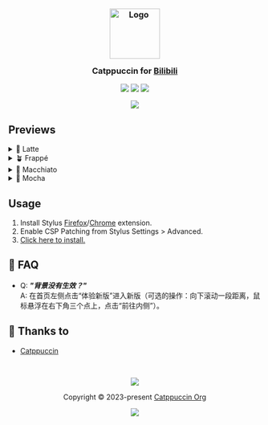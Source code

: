 <h3 align="center">
	<img src="https://raw.githubusercontent.com/catppuccin/catppuccin/main/assets/logos/exports/1544x1544_circle.png" width="100" alt="Logo"/><br/>
	<img src="https://raw.githubusercontent.com/catppuccin/catppuccin/main/assets/misc/transparent.png" height="30" width="0px"/>
	Catppuccin for <a href="https://www.bilibili.com">Bilibili</a>
	<img src="https://raw.githubusercontent.com/catppuccin/catppuccin/main/assets/misc/transparent.png" height="30" width="0px"/>
</h3>

<p align="center">
	<a href="https://github.com/catppuccin/template/stargazers"><img src="https://img.shields.io/github/stars/catppuccin/template?colorA=363a4f&colorB=b7bdf8&style=for-the-badge"></a>
	<a href="https://github.com/catppuccin/template/issues"><img src="https://img.shields.io/github/issues/catppuccin/template?colorA=363a4f&colorB=f5a97f&style=for-the-badge"></a>
	<a href="https://github.com/catppuccin/template/contributors"><img src="https://img.shields.io/github/contributors/catppuccin/template?colorA=363a4f&colorB=a6da95&style=for-the-badge"></a>
</p>

<p align="center">
	<img src="https://raw.githubusercontent.com/huge-pancake/bilibili-catppuccin/assets/preview.webp"/>
</p>

## Previews

<details>
<summary>🌻 Latte</summary>
<img src="https://raw.githubusercontent.com/huge-pancake/bilibili-catppuccin/assets/latte.webp"/>
</details>
<details>
<summary>🪴 Frappé</summary>
<img src="https://raw.githubusercontent.com/huge-pancake/bilibili-catppuccin/assets/frappe.webp"/>
</details>
<details>
<summary>🌺 Macchiato</summary>
<img src="https://raw.githubusercontent.com/huge-pancake/bilibili-catppuccin/assets/macchiato.webp"/>
</details>
<details>
<summary>🌿 Mocha</summary>
<img src="https://raw.githubusercontent.com/huge-pancake/bilibili-catppuccin/assets/mocha.webp"/>
</details>

## Usage

1. Install Stylus [Firefox](https://addons.mozilla.org/en-GB/firefox/addon/styl-us/)/[Chrome](https://chrome.google.com/webstore/detail/stylus/clngdbkpkpeebahjckkjfobafhncgmne) extension.
2. Enable CSP Patching from Stylus Settings > Advanced.
3. [Click here to install.](https://github.com/huge-pancake/bilibili-catppuccin/raw/main/catppuccin.user.css)

<!-- this section is optional -->

## 🙋 FAQ

- Q: **_"背景没有生效？"_**\
  A: 在首页左侧点击“体验新版”进入新版（可选的操作：向下滚动一段距离，鼠标悬浮在右下角三个点上，点击“前往内侧”）。

## 💝 Thanks to

- [Catppuccin](https://github.com/catppuccin)

&nbsp;

<p align="center">
	<img src="https://raw.githubusercontent.com/catppuccin/catppuccin/main/assets/footers/gray0_ctp_on_line.svg?sanitize=true" />
</p>

<p align="center">
	Copyright &copy; 2023-present <a href="https://github.com/catppuccin" target="_blank">Catppuccin Org</a>
</p>

<p align="center">
	<a href="https://github.com/catppuccin/catppuccin/blob/main/LICENSE"><img src="https://img.shields.io/static/v1.svg?style=for-the-badge&label=License&message=MIT&logoColor=d9e0ee&colorA=363a4f&colorB=b7bdf8"/></a>
</p>
